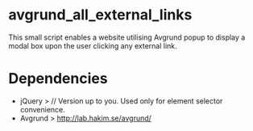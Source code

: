 # avgrund_all_external_links

This small script enables a website utilising Avgrund popup to display a modal box upon the user clicking any external link.

# Dependencies
- jQuery  > // Version up to you. Used only for element selector convenience. 
- Avgrund > http://lab.hakim.se/avgrund/
